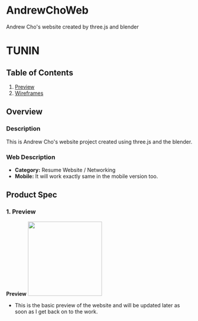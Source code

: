 # AndrewChoWeb
Andrew Cho's website created by three.js and blender

# TUNIN

## Table of Contents
1. [Preview](#Preview)
1. [Wireframes](#Wireframes)

## Overview
### Description
This is Andrew Cho's website project created using three.js and the blender. 

### Web Description
- **Category:** Resume Website / Networking
- **Mobile:** It will work exactly same in the mobile version too. 

## Product Spec
### 1. Preview

**Preview**
<img src="https://github.com/0GhOsTO/AndrewChoWeb/blob/main/Preview.png" width=200>
* This is the basic preview of the website and will be updated later as soon as I get back on to the work. 
